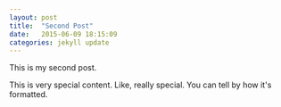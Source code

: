 ```yaml
---
layout: post
title:  "Second Post"
date:   2015-06-09 18:15:09
categories: jekyll update
---
```

This is my second post.

<div id="specialbox">
This is very special content. Like, really special. You can tell by how it's formatted.
</div>

[jekyll]:      http://jekyllrb.com
[jekyll-gh]:   https://github.com/jekyll/jekyll
[jekyll-help]: https://github.com/jekyll/jekyll-help
